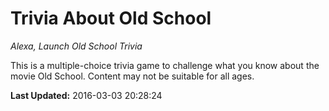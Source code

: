 # Trivia About Old School
*Alexa, Launch Old School Trivia*

This is a multiple-choice trivia game to challenge what you know about the movie Old School.  Content may not be suitable for all ages.

**Last Updated:** 2016-03-03 20:28:24